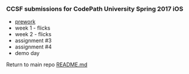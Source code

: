 ### CCSF submissions for CodePath University Spring 2017 iOS

- [prework](prework.md)
- week 1 - flicks
- week 2 - flicks
- assignment #3
- assignment #4
- demo day


Return to main repo [README.md](https://github.com/CCSF-Coders/ccsf-codepath-university)
